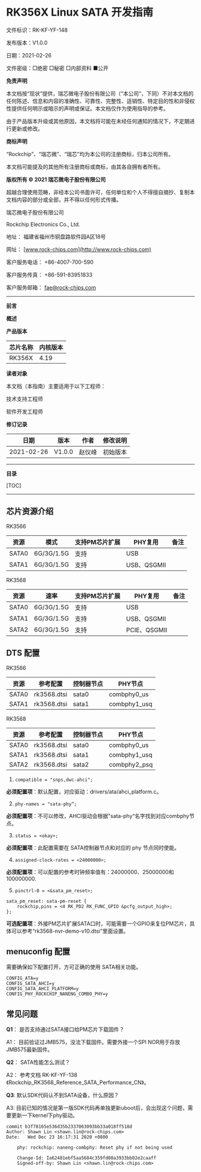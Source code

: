 # RK356X Linux SATA 开发指南

文件标识：RK-KF-YF-148

发布版本：V1.0.0

日期：2021-02-26

文件密级：□绝密   □秘密   □内部资料   ■公开

**免责声明**

本文档按“现状”提供，瑞芯微电子股份有限公司（“本公司”，下同）不对本文档的任何陈述、信息和内容的准确性、可靠性、完整性、适销性、特定目的性和非侵权性提供任何明示或暗示的声明或保证。本文档仅作为使用指导的参考。

由于产品版本升级或其他原因，本文档将可能在未经任何通知的情况下，不定期进行更新或修改。

**商标声明**

“Rockchip”、“瑞芯微”、“瑞芯”均为本公司的注册商标，归本公司所有。

本文档可能提及的其他所有注册商标或商标，由其各自拥有者所有。

**版权所有 © 2021 瑞芯微电子股份有限公司**

超越合理使用范畴，非经本公司书面许可，任何单位和个人不得擅自摘抄、复制本文档内容的部分或全部，并不得以任何形式传播。

瑞芯微电子股份有限公司

Rockchip Electronics Co., Ltd.

地址：     福建省福州市铜盘路软件园A区18号

网址：     [www.rock-chips.com](http://www.rock-chips.com)

客户服务电话： +86-4007-700-590

客户服务传真： +86-591-83951833

客户服务邮箱： [fae@rock-chips.com](mailto:fae@rock-chips.com)

---

**前言**

**概述**

**产品版本**

| **芯片名称** | **内核版本** |
| ------------ | ------------ |
| RK356X       | 4.19         |

**读者对象**

本文档（本指南）主要适用于以下工程师：

技术支持工程师

软件开发工程师

**修订记录**

| **日期**   | **版本** | **作者** | **修改说明** |
| ---------- | -------- | -------- | ------------ |
| 2021-02-26 | V1.0.0   | 赵仪峰   | 初始版本     |

---

**目录**

[TOC]

---

## 芯片资源介绍

RK3566

| 资源  | 模式       | 支持PM芯片扩展 | PHY复用     | 备注 |
| ----- | ---------- | -------------- | ----------- | ---- |
| SATA0 | 6G/3G/1.5G | 支持           | USB         |      |
| SATA1 | 6G/3G/1.5G | 支持           | USB、QSGMII |      |

RK3568

| 资源  | 速率       | 支持PM芯片扩展 | PHY复用      | 备注 |
| ----- | ---------- | -------------- | ------------ | ---- |
| SATA0 | 6G/3G/1.5G | 支持           | USB          |      |
| SATA1 | 6G/3G/1.5G | 支持           | USB、QSGMII  |      |
| SATA2 | 6G/3G/1.5G | 支持           | PCIE、QSGMII |      |

## DTS 配置

RK3566

| 资源  | 参考配置    | 控制器节点 | PHY节点      |
| ----- | ----------- | ---------- | ------------ |
| SATA0 | rk3568.dtsi | sata0      | combphy0_us  |
| SATA1 | rk3568.dtsi | sata1      | combphy1_usq |

RK3568

| 资源  | 参考配置    | 控制器节点 | PHY节点      |
| ----- | ----------- | ---------- | ------------ |
| SATA0 | rk3568.dtsi | sata0      | combphy0_us  |
| SATA1 | rk3568.dtsi | sata1      | combphy1_usq |
| SATA2 | rk3568.dtsi | sata2      | combphy2_psq |

1. `compatible = "snps,dwc-ahci";`

**必须配置项**：默认配置，对应驱动：drivers/ata/ahci_platform.c。

2. `phy-names = "sata-phy“;`

**必须配置项**：不可以修改，AHCI驱动会根据"sata-phy“名字找到对应combphy节点。

3. `status = <okay>;`

**必须配置项**：此配置需要在 SATA控制器节点和对应的 phy 节点同时使能。

4. `assigned-clock-rates = <24000000>;`

**必须配置项**：可以配置的参考时钟频率值有：24000000、25000000和100000000.

5. `pinctrl-0 = <&sata_pm_reset>;`

```
sata_pm_reset: sata-pm-reset {
	rockchip,pins = <4 RK_PD2 RK_FUNC_GPIO &pcfg_output_high>;
};
```

**可选配置项**：外接PM芯片扩展SATA口时，可能需要一个GPIO来复位PM芯片，具体可以参考“rk3568-nvr-demo-v10.dtsi”里面设置。

## menuconfig 配置

需要确保如下配置打开，方可正确的使用 SATA相关功能。

```
CONFIG_ATA=y
CONFIG_SATA_AHCI=y
CONFIG_SATA_AHCI_PLATFORM=y
CONFIG_PHY_ROCKCHIP_NANENG_COMBO_PHY=y
```

## 常见问题

**Q1**： 是否支持通过SATA接口给PM芯片下载固件？

A1： 目前验证过JMB575，没法下载固件。需要外接一个SPI NOR用于存放JMB575最新固件。

**Q2**： SATA性能怎么测试？

A2： 参考文档 RK-KF-YF-138 《Rockchip_RK3568_Reference_SATA_Performance_CN》。

**Q3**:  默认SDK代码认不到SATA设备，什么原因？

A3:   目前已知的情况是第一版SDK代码再单独更新uboot后，会出现这个问题，需要更新一下kernel下phy驱动。

```
commit b3f78165e536d35b2337063093bb33a018ff518d
Author: Shawn Lin <shawn.lin@rock-chips.com>
Date:   Wed Dec 23 16:17:31 2020 +0800

	phy: rockchip: naneng-combphy: Reset phy if not being used

	Change-Id: Ia62481ebf5aa5684c359fd00a3933bb02e2caaff
	Signed-off-by: Shawn Lin <shawn.lin@rock-chips.com>
```